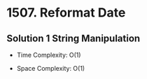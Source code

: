 # 1507. Reformat Date

## Solution 1 String Manipulation

* Time Complexity: O(1)

* Space Complexity: O(1)

